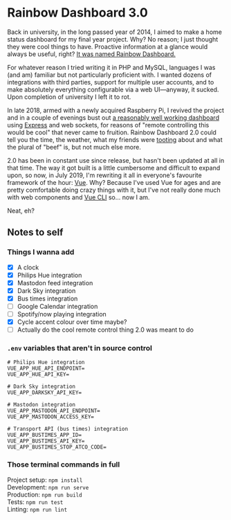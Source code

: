 # Rainbow Dashboard 3.0

Back in university, in the long passed year of 2014, I aimed to make a home status dashboard for my final year project. Why? No reason; I just thought they were cool things to have. Proactive information at a glance would always be useful, right? [It was named Rainbow Dashboard.](https://twitter.com/kimpegasus/status/440861771537342464)

For whatever reason I tried writing it in PHP and MySQL, languages I was (and am) familiar but not particularly proficient with. I wanted dozens of integrations with third parties, support for multiple user accounts, and to make absolutely everything configurable via a web UI—anyway, it sucked. Upon completion of university I left it to rot.

In late 2018, armed with a newly acquired Raspberry Pi, I revived the project and in a couple of evenings bust out [a reasonably well working dashboard](https://github.com/querkmachine/dashboard/tree/develop) using [Express](https://expressjs.com/) and web sockets, for reasons of "remote controlling this would be cool" that never came to fruition. Rainbow Dashboard 2.0 could tell you the time, the weather, what my friends were [tooting](https://joinmastodon.org/) about and what the plural of "beef" is, but not much else more. 

2.0 has been in constant use since release, but hasn't been updated at all in that time. The way it got built is a little cumbersome and difficult to expand upon, so now, in July 2019, I'm rewriting it all in everyone's favourite framework of the hour: [Vue](https://vuejs.org/). Why? Because I've used Vue for ages and are pretty comfortable doing crazy things with it, but I've not really done much with web components and [Vue CLI](http://cli.vuejs.org/) so... now I am.

Neat, eh?

## Notes to self

### Things I wanna add

- [x] A clock
- [x] Philips Hue integration
- [x] Mastodon feed integration
- [x] Dark Sky integration
- [x] Bus times integration
- [ ] Google Calendar integration
- [ ] Spotify/now playing integration
- [x] Cycle accent colour over time maybe?
- [ ] Actually do the cool remote control thing 2.0 was meant to do

### `.env` variables that aren't in source control

```
# Philips Hue integration
VUE_APP_HUE_API_ENDPOINT=
VUE_APP_HUE_API_KEY=

# Dark Sky integration
VUE_APP_DARKSKY_API_KEY=

# Mastodon integration
VUE_APP_MASTODON_API_ENDPOINT=
VUE_APP_MASTODON_ACCESS_KEY=

# Transport API (bus times) integration
VUE_APP_BUSTIMES_APP_ID=
VUE_APP_BUSTIMES_API_KEY=
VUE_APP_BUSTIMES_STOP_ATCO_CODE=
```

### Those terminal commands in full

Project setup: `npm install`\
Development: `npm run serve`\
Production: `npm run build`\
Tests: `npm run test`\
Linting: `npm run lint`
